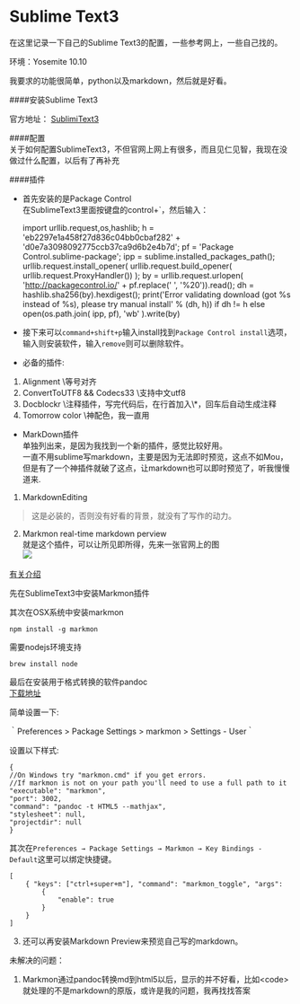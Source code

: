 # Sublime Text3

在这里记录一下自己的Sublime Text3的配置，一些参考网上，一些自己找的。  

环境：Yosemite 10.10   

我要求的功能很简单，python以及markdown，然后就是好看。  

####安装Sublime Text3  

官方地址：
[SublimiText3](http://www.sublimetext.com/)

####配置  
关于如何配置SublimeText3，不但官网上网上有很多，而且见仁见智，我现在没做过什么配置，以后有了再补充  

####插件  
* 首先安装的是Package Control  
在SublimeText3里面按键盘的control+\`，然后输入： 
 
    import urllib.request,os,hashlib; h = 'eb2297e1a458f27d836c04bb0cbaf282' + 'd0e7a3098092775ccb37ca9d6b2e4b7d'; pf = 'Package Control.sublime-package'; ipp = sublime.installed_packages_path(); urllib.request.install_opener( urllib.request.build_opener( urllib.request.ProxyHandler()) ); by = urllib.request.urlopen( 'http://packagecontrol.io/' + pf.replace(' ', '%20')).read(); dh = hashlib.sha256(by).hexdigest(); print('Error validating download (got %s instead of %s), please try manual install' % (dh, h)) if dh != h else open(os.path.join( ipp, pf), 'wb' ).write(by)       

* 接下来可以`command+shift+p`输入install找到`Package Control install`选项，输入则安装软件，输入`remove`则可以删除软件。  

* 必备的插件:  

1. Alignment  \\等号对齐    
2. ConvertToUTF8 && Codecs33 \\支持中文utf8  
3. Docblockr  \\注释插件，写完代码后，在行首加入\\*，回车后自动生成注释  
4. Tomorrow color  \\神配色，我一直用    

* MarkDown插件  
单独列出来，是因为我找到一个新的插件，感觉比较好用。  
一直不用sublime写markdown，主要是因为无法即时预览，这点不如Mou，但是有了一个神插件就破了这点，让markdown也可以即时预览了，听我慢慢道来.  

1. MarkdownEditing  
>这是必装的，否则没有好看的背景，就没有了写作的动力。  

2. Markmon  real-time markdown perview  
就是这个插件，可以让所见即所得，先来一张官网上的图  
![](https://packagecontrol.io/readmes/img/11c350617e7bdfe32be854f8f77239678ecfb54a.gif)  

[有关介绍](https://packagecontrol.io/packages/Markmon%20real-time%20markdown%20preview)  

先在SublimeText3中安装Markmon插件 

其次在OSX系统中安装markmon  

`npm install -g markmon`  

需要nodejs环境支持  

`brew install node`  

最后在安装用于格式转换的软件pandoc  
[下载地址](https://github.com/jgm/pandoc/releases/download/1.13.2/pandoc-1.13.2-osx.pkg)  

简单设置一下:  

｀Preferences > Package Settings > markmon > Settings - User｀   

设置以下样式:  

    {
    //On Windows try "markmon.cmd" if you get errors.
    //If markmon is not on your path you'll need to use a full path to it
    "executable": "markmon",
    "port": 3002,
    "command": "pandoc -t HTML5 --mathjax",
    "stylesheet": null,
    "projectdir": null
    }   

其次在`Preferences → Package Settings → Markmon → Key Bindings - Default`这里可以绑定快捷键。

    [
        { "keys": ["ctrl+super+m"], "command": "markmon_toggle", "args":
            {
                "enable": true
            }
        }
    ]
   

3. 还可以再安装Markdown Preview来预览自己写的markdown。  

未解决的问题：  

1. Markmon通过pandoc转换md到html5以后，显示的并不好看，比如\<code>就处理的不是markdown的原版，或许是我的问题，我再找找答案









